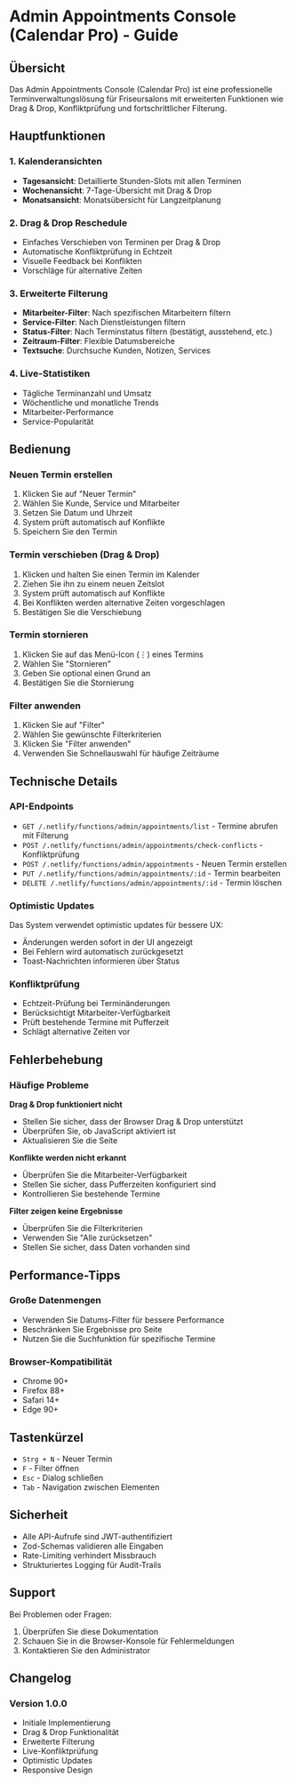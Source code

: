 # Admin Appointments Console (Calendar Pro) - Guide

## Übersicht

Das Admin Appointments Console (Calendar Pro) ist eine professionelle Terminverwaltungslösung für Friseursalons mit erweiterten Funktionen wie Drag & Drop, Konfliktprüfung und fortschrittlicher Filterung.

## Hauptfunktionen

### 1. Kalenderansichten
- **Tagesansicht**: Detaillierte Stunden-Slots mit allen Terminen
- **Wochenansicht**: 7-Tage-Übersicht mit Drag & Drop
- **Monatsansicht**: Monatsübersicht für Langzeitplanung

### 2. Drag & Drop Reschedule
- Einfaches Verschieben von Terminen per Drag & Drop
- Automatische Konfliktprüfung in Echtzeit
- Visuelle Feedback bei Konflikten
- Vorschläge für alternative Zeiten

### 3. Erweiterte Filterung
- **Mitarbeiter-Filter**: Nach spezifischen Mitarbeitern filtern
- **Service-Filter**: Nach Dienstleistungen filtern
- **Status-Filter**: Nach Terminstatus filtern (bestätigt, ausstehend, etc.)
- **Zeitraum-Filter**: Flexible Datumsbereiche
- **Textsuche**: Durchsuche Kunden, Notizen, Services

### 4. Live-Statistiken
- Tägliche Terminanzahl und Umsatz
- Wöchentliche und monatliche Trends
- Mitarbeiter-Performance
- Service-Popularität

## Bedienung

### Neuen Termin erstellen
1. Klicken Sie auf "Neuer Termin"
2. Wählen Sie Kunde, Service und Mitarbeiter
3. Setzen Sie Datum und Uhrzeit
4. System prüft automatisch auf Konflikte
5. Speichern Sie den Termin

### Termin verschieben (Drag & Drop)
1. Klicken und halten Sie einen Termin im Kalender
2. Ziehen Sie ihn zu einem neuen Zeitslot
3. System prüft automatisch auf Konflikte
4. Bei Konflikten werden alternative Zeiten vorgeschlagen
5. Bestätigen Sie die Verschiebung

### Termin stornieren
1. Klicken Sie auf das Menü-Icon (⋮) eines Termins
2. Wählen Sie "Stornieren"
3. Geben Sie optional einen Grund an
4. Bestätigen Sie die Stornierung

### Filter anwenden
1. Klicken Sie auf "Filter"
2. Wählen Sie gewünschte Filterkriterien
3. Klicken Sie "Filter anwenden"
4. Verwenden Sie Schnellauswahl für häufige Zeiträume

## Technische Details

### API-Endpoints
- `GET /.netlify/functions/admin/appointments/list` - Termine abrufen mit Filterung
- `POST /.netlify/functions/admin/appointments/check-conflicts` - Konfliktprüfung
- `POST /.netlify/functions/admin/appointments` - Neuen Termin erstellen
- `PUT /.netlify/functions/admin/appointments/:id` - Termin bearbeiten
- `DELETE /.netlify/functions/admin/appointments/:id` - Termin löschen

### Optimistic Updates
Das System verwendet optimistic updates für bessere UX:
- Änderungen werden sofort in der UI angezeigt
- Bei Fehlern wird automatisch zurückgesetzt
- Toast-Nachrichten informieren über Status

### Konfliktprüfung
- Echtzeit-Prüfung bei Terminänderungen
- Berücksichtigt Mitarbeiter-Verfügbarkeit
- Prüft bestehende Termine mit Pufferzeit
- Schlägt alternative Zeiten vor

## Fehlerbehebung

### Häufige Probleme

**Drag & Drop funktioniert nicht**
- Stellen Sie sicher, dass der Browser Drag & Drop unterstützt
- Überprüfen Sie, ob JavaScript aktiviert ist
- Aktualisieren Sie die Seite

**Konflikte werden nicht erkannt**
- Überprüfen Sie die Mitarbeiter-Verfügbarkeit
- Stellen Sie sicher, dass Pufferzeiten konfiguriert sind
- Kontrollieren Sie bestehende Termine

**Filter zeigen keine Ergebnisse**
- Überprüfen Sie die Filterkriterien
- Verwenden Sie "Alle zurücksetzen"
- Stellen Sie sicher, dass Daten vorhanden sind

## Performance-Tipps

### Große Datenmengen
- Verwenden Sie Datums-Filter für bessere Performance
- Beschränken Sie Ergebnisse pro Seite
- Nutzen Sie die Suchfunktion für spezifische Termine

### Browser-Kompatibilität
- Chrome 90+
- Firefox 88+
- Safari 14+
- Edge 90+

## Tastenkürzel

- `Strg + N` - Neuer Termin
- `F` - Filter öffnen
- `Esc` - Dialog schließen
- `Tab` - Navigation zwischen Elementen

## Sicherheit

- Alle API-Aufrufe sind JWT-authentifiziert
- Zod-Schemas validieren alle Eingaben
- Rate-Limiting verhindert Missbrauch
- Strukturiertes Logging für Audit-Trails

## Support

Bei Problemen oder Fragen:
1. Überprüfen Sie diese Dokumentation
2. Schauen Sie in die Browser-Konsole für Fehlermeldungen
3. Kontaktieren Sie den Administrator

## Changelog

### Version 1.0.0
- Initiale Implementierung
- Drag & Drop Funktionalität
- Erweiterte Filterung
- Live-Konfliktprüfung
- Optimistic Updates
- Responsive Design